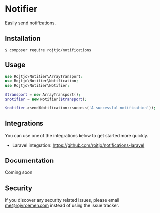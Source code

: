 # Notifier

Easily send notifications.

## Installation

```
$ composer require rojtjo/notifications
```

## Usage

```php
use Rojtjo\Notifier\ArrayTransport;
use Rojtjo\Notifier\Notification;
use Rojtjo\Notifier\Notifier;

$transport = new ArrayTransport();
$notifier = new Notifier($transport);

$notifier->send(Notification::success('A successful notification'));
```

## Integrations

You can use one of the integrations below to get started more quickly.

* Laravel integration: https://github.com/rojtjo/notifications-laravel

## Documentation

Coming soon

## Security

If you discover any security related issues, please email me@rojvroemen.com instead of using the issue tracker.
